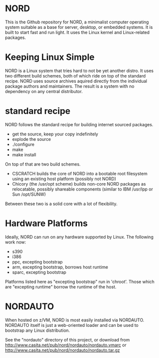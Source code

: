 NORD
====

This is the Github repository for NORD,
a minimalist computer operating system suitable as a base for
server, desktop, or embedded systems.  It is built to start fast
and run light.  It uses the Linux kernel and Linux-related packages.

Keeping Linux Simple
====================

NORD is a Linux system that tries hard to not be yet another distro.
It uses two different build schemes, both of which ride on top of
the standard recipe. NORD uses source archives aquired directly from
the individual package authors and maintainers. The result is a system
with no dependency on any central distributor.

standard recipe
===============

NORD follows the standard recipe for building internet sourced packages.

* get the source, keep your copy indefinitely
* explode the source
* ./configure
* make
* make install

On top of that are two build schemes.

* CSCRATCH
	builds the core of NORD into a bootable root filesystem
	using an existing host platform (possibly not NORD)
* Chicory (the /usr/opt scheme)
	builds non-core NORD packages as relocatable,
	possibly shareable components (similar to IBM /usr/lpp or Sun /opt/SUNW)

Between these two is a solid core with a lot of flexibility.

Hardware Platforms
==================

Ideally, NORD can run on any hardware supported by Linux.
The following work now:

* s390
* i386
* ppc, excepting bootstrap
* arm, excepting bootstrap, borrows host runtime
* sparc, excepting bootstrap

Platforms listed here as "excepting bootstrap" run in 'chroot'.
Those which are "excepting runtime" borrow the runtime of the host.

NORDAUTO
========

When hosted on z/VM, NORD is most easily installed via NORDAUTO.
NORDAUTO itself is just a web-oriented loader and can be used
to bootstrap any Linux distribution.

See the "nordauto" directory of this project, or download from
http://www.casita.net/pub/nord/nordauto/nordauto.vmarc
or
http://www.casita.net/pub/nord/nordauto/nordauto.tar.gz



